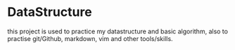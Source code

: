 DataStructure
=============
this project is used to practice my datastructure and basic algorithm, also to practise git/Github, markdown, vim and other tools/skills.